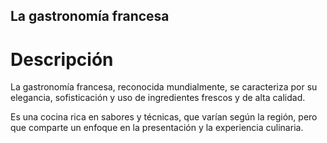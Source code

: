 ## La gastronomía francesa

# Descripción 
 La gastronomía francesa, reconocida mundialmente, se caracteriza por su elegancia, sofisticación y uso de ingredientes frescos y de alta calidad. 

Es una cocina rica en sabores y técnicas, que varían según la región, pero que comparte un enfoque en la presentación y la experiencia culinaria.


